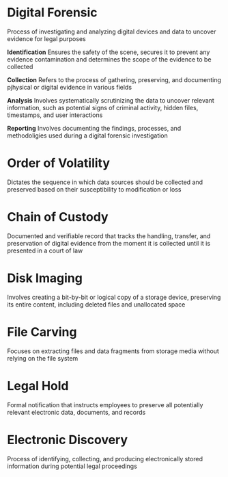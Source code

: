 # Digital Forensic

Process of investigating and analyzing digital devices and data to uncover evidence for legal purposes

**Identification**
Ensures the safety of the scene, secures it to prevent any evidence contamination and determines the scope of the evidence to be collected

**Collection**
Refers to the process of gathering, preserving, and documenting pjhysical or digital evidence in various fields

**Analysis**
Involves systematically scrutinizing the data to uncover relevant information, such as potential signs of criminal activity, hidden files, timestamps, and user interactions

**Reporting**
Involves documenting the findings, processes, and methodoligies used during a digital forensic investigation

# Order of Volatility

Dictates the sequence in which data sources should be collected and preserved based on their susceptibility to modification or loss

# Chain of Custody

Documented and verifiable record that tracks the handling, transfer, and preservation of digital evidence from the moment it is collected until it is presented in a court of law

# Disk Imaging

Involves creating a bit-by-bit or logical copy of a storage device, preserving its entire content, including deleted files and unallocated space

# File Carving

Focuses on extracting files and data fragments from storage media without relying on the file system

# Legal Hold

Formal notification that instructs employees to preserve all potentially relevant electronic data, documents, and records

# Electronic Discovery

Process of identifying, collecting, and producing electronically stored information during potential legal proceedings
